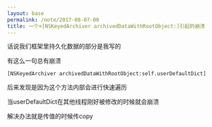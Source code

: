 ```yaml
---
layout: base
permalink: /note/2017-08-07-00
title: 一个+[NSKeyedArchiver archivedDataWithRootObject:]引起的崩溃
---
```


话说我们框架里持久化数据的部分是我写的

有这么一句总有崩溃

    [NSKeyedArchiver archivedDataWithRootObject:self.userDefaultDict]

后来发现是因为这个方法内部会进行快速遍历

当userDefaultDict在其他线程刚好被修改的时候就会崩溃

解决办法就是传值的时候传copy